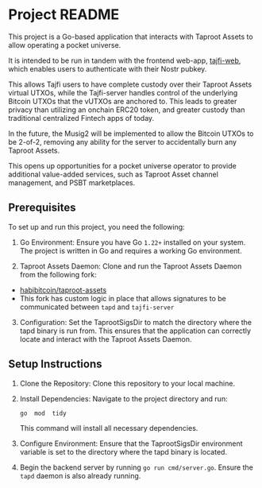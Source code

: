 
# Project README

This project is a Go-based application that interacts with Taproot Assets to allow operating a pocket universe.

It is intended to be run in tandem with the frontend web-app, [tajfi-web](https://github.com/topether21/tajfi-web), which enables users to authenticate with their Nostr pubkey.

This allows Tajfi users to have complete custody over their Taproot Assets virtual UTXOs, while the Tajfi-server handles control of the underlying Bitcoin UTXOs that the vUTXOs are anchored to. This leads to greater privacy than utilizing an onchain ERC20 token, and greater custody than traditional centralized Fintech apps of today.

In the future, the Musig2 will be implemented to allow the Bitcoin UTXOs to be 2-of-2, removing any ability for the server to accidentally burn any Taproot Assets.

This opens up opportunities for a pocket universe operator to provide additional value-added services, such as Taproot Asset channel management, and PSBT marketplaces.

## Prerequisites

To set up and run this project, you need the following:

1. Go Environment: Ensure you have Go `1.22+` installed on your system. The project is written in Go and requires a working Go environment.

2. Taproot Assets Daemon: Clone and run the Taproot Assets Daemon from the following fork:

-   [habibitcoin/taproot-assets](https://github.com/habibitcoin/taproot-assets/tree/tajfi-fork)
-  This fork has custom logic in place that allows signatures to be communicated between `tapd` and `tajfi-server`

3. Configuration: Set the TaprootSigsDir to match the directory where the  tapd binary is run from. This ensures that the application can correctly locate and interact with the Taproot Assets Daemon.

## Setup Instructions

1.  Clone the Repository: Clone this repository to your local machine.

2. Install Dependencies: Navigate to the project directory and run:

	`go  mod  tidy`

	This command will install all necessary dependencies.

3.  Configure Environment: Ensure that the  TaprootSigsDir environment variable is set to the directory where the  tapd binary is located.
4. Begin the backend server by running `go run cmd/server.go`. Ensure the `tapd` daemon is also already running.
